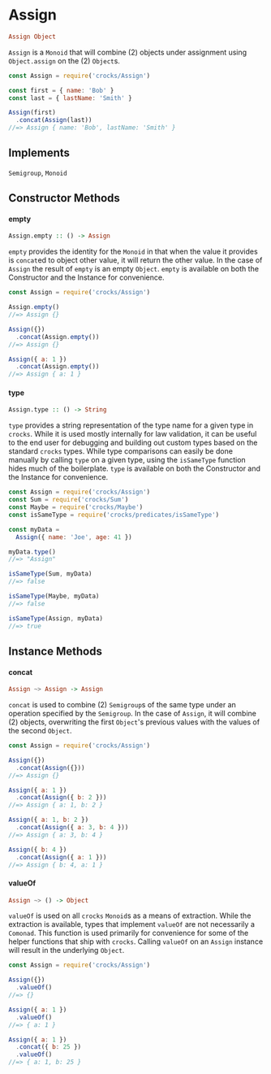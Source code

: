 # Assign

```haskell
Assign Object
```

`Assign` is a `Monoid` that will combine (2) objects under assignment using
`Object.assign` on the (2) `Object`s.

```javascript
const Assign = require('crocks/Assign')

const first = { name: 'Bob' }
const last = { lastName: 'Smith' }

Assign(first)
  .concat(Assign(last))
//=> Assign { name: 'Bob', lastName: 'Smith' }
```

## Implements

`Semigroup`, `Monoid`

## Constructor Methods

#### empty

```haskell
Assign.empty :: () -> Assign
```

`empty` provides the identity for the `Monoid` in that when the value it
provides is `concat`ed to object other value, it will return the other value.
In the case of `Assign` the result of `empty` is an empty `Object`. `empty` is
available on both the Constructor and the Instance for convenience.

```javascript
const Assign = require('crocks/Assign')

Assign.empty()
//=> Assign {}

Assign({})
  .concat(Assign.empty())
//=> Assign {}

Assign({ a: 1 })
  .concat(Assign.empty())
//=> Assign { a: 1 }
```

#### type

```haskell
Assign.type :: () -> String
```

`type` provides a string representation of the type name for a given type in
`crocks`. While it is used mostly internally for law validation, it can be
useful to the end user for debugging and building out custom types based on the
standard `crocks` types. While type comparisons can easily be done manually by
calling `type` on a given type, using the `isSameType` function hides much of
the boilerplate. `type` is available on both the Constructor and the Instance
for convenience.

```javascript
const Assign = require('crocks/Assign')
const Sum = require('crocks/Sum')
const Maybe = require('crocks/Maybe')
const isSameType = require('crocks/predicates/isSameType')

const myData =
  Assign({ name: 'Joe', age: 41 })

myData.type()
//=> "Assign"

isSameType(Sum, myData)
//=> false

isSameType(Maybe, myData)
//=> false

isSameType(Assign, myData)
//=> true
```

## Instance Methods

#### concat

```haskell
Assign ~> Assign -> Assign
```

`concat` is used to combine (2) `Semigroup`s of the same type under an
operation specified by the `Semigroup`. In the case of `Assign`, it will
combine (2) objects, overwriting the first `Object`'s previous values with
the values of the second `Object`.

```javascript
const Assign = require('crocks/Assign')

Assign({})
  .concat(Assign({}))
//=> Assign {}

Assign({ a: 1 })
  .concat(Assign({ b: 2 }))
//=> Assign { a: 1, b: 2 }

Assign({ a: 1, b: 2 })
  .concat(Assign({ a: 3, b: 4 }))
//=> Assign { a: 3, b: 4 }

Assign({ b: 4 })
  .concat(Assign({ a: 1 }))
//=> Assign { b: 4, a: 1 }
```

#### valueOf

```haskell
Assign ~> () -> Object
```

`valueOf` is used on all `crocks` `Monoid`s as a means of extraction.
While the extraction is available, types that implement `valueOf` are
not necessarily a `Comonad`. This function is used primarily for convenience
for some of the helper functions that ship with `crocks`. Calling `valueOf`
on an `Assign` instance will result in the underlying `Object`.

```javascript
const Assign = require('crocks/Assign')

Assign({})
  .valueOf()
//=> {}

Assign({ a: 1 })
  .valueOf()
//=> { a: 1 }

Assign({ a: 1 })
  .concat({ b: 25 })
  .valueOf()
//=> { a: 1, b: 25 }
```
